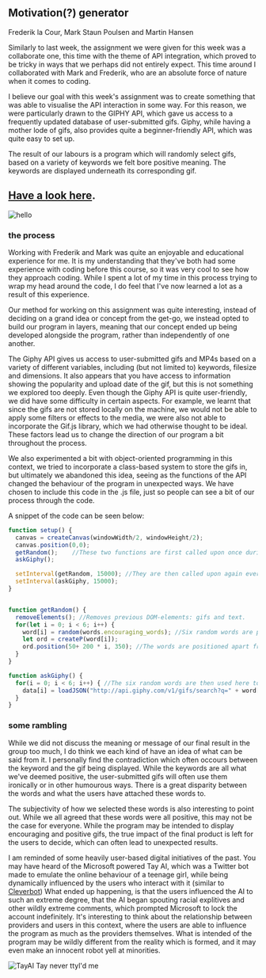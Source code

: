 ## Motivation(?) generator
Frederik la Cour, Mark Staun Poulsen and Martin Hansen

Similarly to last week, the assignment we were given for this week was a collaborate one, this time with the theme of API integration, which proved to be tricky in ways that we perhaps did not entirely expect. This time around I collaborated with Mark and Frederik, who are an absolute force of nature when it comes to coding. 

I believe our goal with this week's assignment was to create something that was able to visualise the API interaction in some way. For this reason, we were particularly drawn to the GIPHY API, which gave us access to a frequently updated database of user-submitted gifs. Giphy, while having a mother lode of gifs, also provides quite a beginner-friendly API, which was quite easy to set up. 

The result of our labours is a program which will randomly select gifs, based on a variety of keywords we felt bore positive meaning. The keywords are displayed underneath its corresponding gif. 

## [Have a look here](https://cdn.rawgit.com/MartinfraDD/Aesthetic-Programming/2a2d2175/Mini%20Exercises/Mini%20Ex%208/API/index.html).

![hello](https://i.imgur.com/iaahDZh.png) 

### the process

Working with Frederik and Mark was quite an enjoyable and educational experience for me. It is my understanding that they've both had some experience with coding before this course, so it was very cool to see how they approach coding. While I spent a lot of my time in this process trying to wrap my head around the code, I do feel that I've now learned a lot as a result of this experience. 

Our method for working on this assignment was quite interesting, instead of deciding on a grand idea or concept from the get-go, we instead opted to build our program in layers, meaning that our concept ended up being developed alongside the program, rather than independently of one another. 

The Giphy API gives us access to user-submitted gifs and MP4s based on a variety of different variables, including (but not limited to) keywords, filesize and dimensions. It also appears that you have access to information showing the popularity and upload date of the gif, but this is not something we explored too deeply. Even though the Giphy API is quite user-friendly, we did have some difficulty in certain aspects. For example, we learnt that since the gifs are not stored locally on the machine, we would not be able to apply some filters or effects to the media, we were also not able to incorporate the Gif.js library, which we had otherwise thought to be ideal. These factors lead us to change the direction of our program a bit throughout the process. 

We also experimented a bit with object-oriented programming in this context, we tried to incorporate a class-based system to store the gifs in, but ultimately we abandoned this idea, seeing as the functions of the API changed the behaviour of the program in unexpected ways. We have chosen to include this code in the .js file, just so people can see a bit of our process through the code. 

A snippet of the code can be seen below: 


```javascript
function setup() {
  canvas = createCanvas(windowWidth/2, windowHeight/2);
  canvas.position(0,0);
  getRandom();    //These two functions are first called upon once during setup.
  askGiphy();

  setInterval(getRandom, 15000); //They are then called upon again every 15 seconds.
  setInterval(askGiphy, 15000);
}


function getRandom() {
  removeElements(); //Removes previous DOM-elements: gifs and text.
  for(let i = 0; i < 6; i++) {
    word[i] = random(words.encouraging_words); //Six random words are picked out from the JSON-file over this for-loop
    let ord = createP(word[i]);
    ord.position(50+ 200 * i, 350); //The words are positioned apart from one another using the i-value to multiply.
  }
}

function askGiphy() {
  for(i = 0; i < 6; i++) { //The six random words are then used here to get six completely different JSON-files.
    data[i] = loadJSON("http://api.giphy.com/v1/gifs/search?q=" + word[i] + "&api_key=dc6zaTOxFJmzC&limit=25", gotData); //The callback function makes it so that gotData will run for every iteration of the loop right after this line here.
  }
}
```
### some rambling

While we did not discuss the meaning or message of our final result in the group too much, I do think we each kind of have an idea of what can be said from it. I personally find the contradiction which often occours between the keyword and the gif being displayed. While the keywords are all what we've deemed positive, the user-submitted gifs will often use them ironically or in other humourous ways. There is a great disparity between the words and what the users have attached these words to. 

The subjectivity of how we selected these words is also interesting to point out. While we all agreed that these words were all positive, this may not be the case for everyone. While the program may be intended to display encouraging and positive gifs, the true impact of the final product is left for the users to decide, which can often lead to unexpected results. 

I am reminded of some heavily user-based digital initiatives of the past. You may have heard of the Microsoft powered Tay AI, which was a Twitter bot made to emulate the online behaviour of a teenage girl, while being dynamically influenced by the users who interact with it (similar to [Cleverbot](http://www.cleverbot.com/)) What ended up happening, is that the users influenced the AI to such an extreme degree, that the AI began spouting racial explitives and other wildly extreme comments, which prompted Microsoft to lock the account indefinitely. It's interesting to think about the relationship between providers and users in this context, where the users are able to influence the program as much as the providers themselves. What is intended of the program may be wildly different from the reality which is formed, and it may even make an innocent robot yell at minorities. 

![TayAI](https://i.imgur.com/UaecgZH.png) 
Tay never ttyl'd me 

